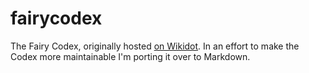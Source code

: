 # fairycodex
The Fairy Codex, originally hosted [on Wikidot](http://thefairycodex.wikidot.com/core:home). In an effort to make the Codex more maintainable I'm porting it over to Markdown.
